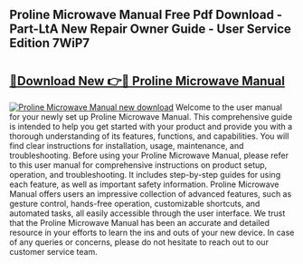 ## Proline Microwave Manual Free Pdf Download - Part-LtA New Repair Owner Guide - User Service Edition 7WiP7

# <h2><a href="http://bc47521.oget.top/?id=Proline+Microwave+Manual">🔗Download New 👉🔴 Proline Microwave Manual</a></h2>

[![Proline Microwave Manual new download](https://i.imgur.com/5g1atiW.png)](http://bc47521.oget.top/?id=Proline+Microwave+Manual)
Welcome to the user manual for your newly set up Proline Microwave Manual. This comprehensive guide is intended to help you get started with your product and provide you with a thorough understanding of its features, functions, and capabilities. You will find clear instructions for installation, usage, maintenance, and troubleshooting. Before using your Proline Microwave Manual, please refer to this user manual for comprehensive instructions on product setup, operation, and troubleshooting. It includes step-by-step guides for using each feature, as well as important safety information. Proline Microwave Manual offers users an impressive collection of advanced features, such as gesture control, hands-free operation, customizable shortcuts, and automated tasks, all easily accessible through the user interface. We trust that the Proline Microwave Manual has been an accurate and detailed resource in your efforts to learn the ins and outs of your new device. In case of any queries or concerns, please do not hesitate to reach out to our customer service team.
